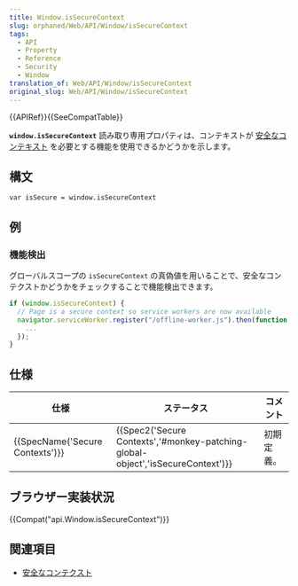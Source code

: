 ```yaml
---
title: Window.isSecureContext
slug: orphaned/Web/API/Window/isSecureContext
tags:
  - API
  - Property
  - Reference
  - Security
  - Window
translation_of: Web/API/Window/isSecureContext
original_slug: Web/API/Window/isSecureContext
---
```


{{APIRef}}{{SeeCompatTable}}

**`window.isSecureContext`** 読み取り専用プロパティは、コンテキストが [安全なコンテキスト](/ja/docs/Web/Security/Secure_Contexts) を必要とする機能を使用できるかどうかを示します。

## 構文

```
var isSecure = window.isSecureContext
```

## 例

### 機能検出

グローバルスコープの `isSecureContext` の真偽値を用いることで、安全なコンテクストかどうかをチェックすることで機能検出できます。

```js
if (window.isSecureContext) {
  // Page is a secure context so service workers are now available
  navigator.serviceWorker.register("/offline-worker.js").then(function () {
    ...
  });
}
```

## 仕様

| 仕様                                     | ステータス                                                                                               | コメント   |
| ---------------------------------------- | -------------------------------------------------------------------------------------------------------- | ---------- |
| {{SpecName('Secure Contexts')}} | {{Spec2('Secure Contexts','#monkey-patching-global-object','isSecureContext')}} | 初期定義。 |

## ブラウザー実装状況

{{Compat("api.Window.isSecureContext")}}

## 関連項目

- [安全なコンテクスト](/ja/docs/Web/Security/Secure_Contexts)
